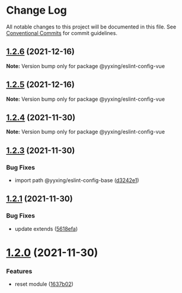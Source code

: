 # Change Log

All notable changes to this project will be documented in this file.
See [Conventional Commits](https://conventionalcommits.org) for commit guidelines.

## [1.2.6](https://github.com/yuanyuxing/eslint-config/compare/v1.2.5...v1.2.6) (2021-12-16)

**Note:** Version bump only for package @yyxing/eslint-config-vue





## [1.2.5](https://github.com/yuanyuxing/eslint-config/compare/v1.2.4...v1.2.5) (2021-12-16)

**Note:** Version bump only for package @yyxing/eslint-config-vue





## [1.2.4](https://github.com/yuanyuxing/eslint-config/compare/v1.2.3...v1.2.4) (2021-11-30)

**Note:** Version bump only for package @yyxing/eslint-config-vue





## [1.2.3](https://github.com/yuanyuxing/eslint-config/compare/v1.2.2...v1.2.3) (2021-11-30)


### Bug Fixes

* import path @yyxing/eslint-config-base ([d3242e1](https://github.com/yuanyuxing/eslint-config/commit/d3242e19677db63e483bba8dbe106e581ca553f4))





## [1.2.1](https://github.com/yuanyuxing/eslint-config/compare/v1.2.0...v1.2.1) (2021-11-30)


### Bug Fixes

* update extends ([5618efa](https://github.com/yuanyuxing/eslint-config/commit/5618efafa06836cbe1fa05157439c7c266ffec9a))





# [1.2.0](https://github.com/yuanyuxing/eslint-config/compare/v1.1.0...v1.2.0) (2021-11-30)


### Features

* reset module ([1637b02](https://github.com/yuanyuxing/eslint-config/commit/1637b02e584a26a1de8312e5fbbcc7ca61860e36))
